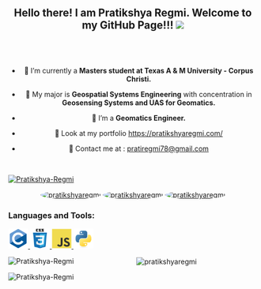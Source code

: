 <div align="center" >
  
## Hello there! I am Pratikshya Regmi. Welcome to my GitHub Page!!! <img src="https://raw.githubusercontent.com/iampavangandhi/iampavangandhi/master/gifs/Hi.gif" width="30px"></h2>

<h1 align="center"><name></h1>
<p align="left"> <img src="https://komarev.com/ghpvc/?Pratikshya-Regmi>&label=Profile%20views&color=0e75b6&style=flat" alt="" /> </p>

- 🌱 I’m currently a **Masters student at Texas A & M University - Corpus Christi.**
- 🌱 My major is **Geospatial Systems Engineering** with concentration in **Geosensing Systems and UAS for Geomatics.**

- 🌱 I’m a **Geomatics Engineer.**
- 🌱 Look at my portfolio https://pratikshyaregmi.com/ 
- 🌱 Contact me at : pratiregmi78@gmail.com 

<p></p>

<br/>
<p align="left"> <a href="https://github.com/ryo-ma/github-profile-trophy"><img src="https://github-profile-trophy.vercel.app/?username=Pratikshya-Regmi" alt="Pratikshya-Regmi" /></a> </p>
 

<p align="center">
<a href="https://twitter.com/pratiregmi78" target="blank"><img align="center" src="https://raw.githubusercontent.com/rahuldkjain/github-profile-readme-generator/master/src/images/icons/Social/twitter.svg" alt="pratikshyaregmi" height="40" width="40" style="border-radius:50%" /></a>
<a href="https://www.linkedin.com/in/prati-regmi/" target="blank"><img align="center" src="https://raw.githubusercontent.com/rahuldkjain/github-profile-readme-generator/master/src/images/icons/Social/linked-in-alt.svg" alt="pratikshyaregmi" height="40" width="40" style="border-radius:50%" /></a>
<a href="https://www.facebook.com/pratikshya.regmi.562/" target="blank"><img align="center" src="https://raw.githubusercontent.com/rahuldkjain/github-profile-readme-generator/master/src/images/icons/Social/facebook.svg" alt="pratikshyaregmi" height="40" width="40" style="border-radius:50%" /></a>

<h3 align="left">Languages and Tools:</h3>
<p align="left"> <a href="https://www.cprogramming.com/" target="_blank" rel="noreferrer"> <img src="https://raw.githubusercontent.com/devicons/devicon/master/icons/c/c-original.svg" alt="c" width="40" height="40"/> </a> <a href="https://www.w3schools.com/css/" target="_blank" rel="noreferrer"> <img src="https://raw.githubusercontent.com/devicons/devicon/master/icons/css3/css3-original-wordmark.svg" alt="css3" width="40" height="40"/> </a>    <a href="https://developer.mozilla.org/en-US/docs/Web/JavaScript" target="_blank" rel="noreferrer"> <img src="https://raw.githubusercontent.com/devicons/devicon/master/icons/javascript/javascript-original.svg" alt="javascript" width="40" height="40"/> </a>  <a href="https://www.python.org" target="_blank" rel="noreferrer"> <img src="https://raw.githubusercontent.com/devicons/devicon/master/icons/python/python-original.svg" alt="python" width="40" height="40"/> </a>

 <p><img align="left" src="https://github-readme-stats.vercel.app/api/top-langs?username=Pratikshya-Regmi&show_icons=true&locale=en&layout=compact" alt="Pratikshya-Regmi" /></p>
  
<p>&nbsp;<img align="center" src="https://github-readme-stats.vercel.app/api?username=Pratikshya-Regmi&show_icons=true&locale=en" alt="pratikshyaregmi" /></p>
  

<p><img align="left" src="https://github-readme-streak-stats.herokuapp.com/?user=pawan3s&" alt="Pratikshya-Regmi" /></p>
